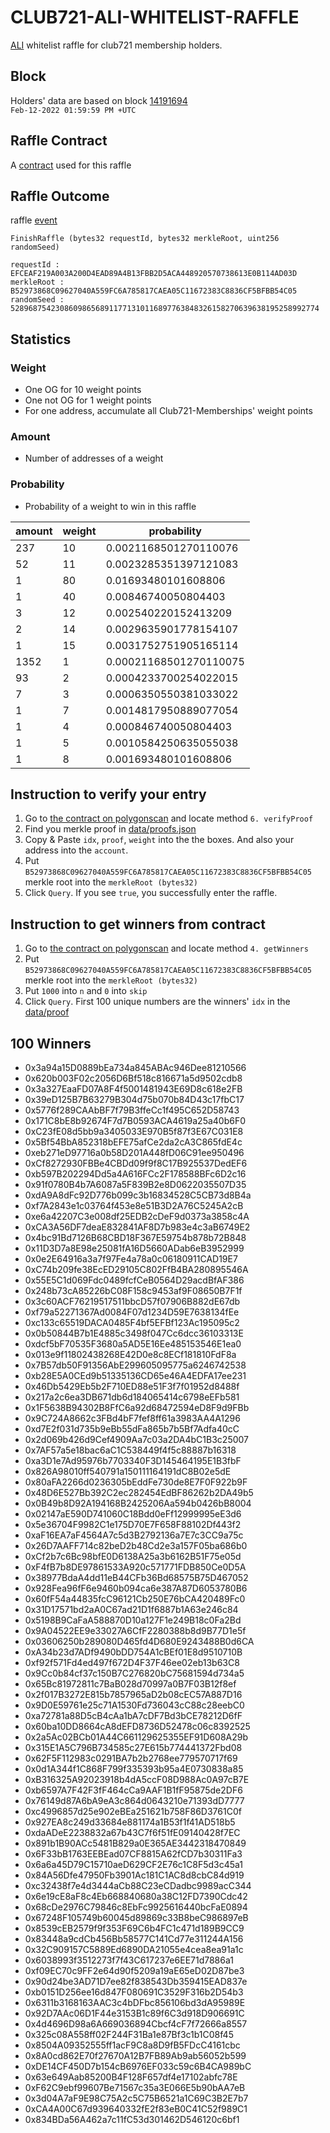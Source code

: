 # CLUB721-ALI-WHITELIST-RAFFLE
[ALI](https://www.alinft.io/home) whitelist raffle for club721 membership holders.

## Block
Holders' data are based on block [14191694](https://etherscan.io/block/14191694)  
`Feb-12-2022 01:59:59 PM +UTC`

## Raffle Contract
A [contract](https://polygonscan.com/address/0xdc9b0af748272e154cd4cde7752222328fc1453f) used for this raffle

## Raffle Outcome
raffle [event](https://polygonscan.com/tx/0x1fdef80d71e16220b2cb8b87496e5b3ca66d496b7ecb6e99b69ba08405eb26ee#eventlog)

```
FinishRaffle (bytes32 requestId, bytes32 merkleRoot, uint256 randomSeed)

requestId : EFCEAF219A003A200D4EAD89A4B13FBB2D5ACA448920570738613E0B114AD03D
merkleRoot : B52973868C09627040A559FC6A785817CAEA05C11672383C8836CF5BFBB54C05
randomSeed : 528968754230860986568911771310116897763848326158270639638195258992774
```

## Statistics

### Weight
* One OG for 10 weight points
* One not OG for 1 weight points
* For one address, accumulate all Club721-Memberships' weight points

### Amount
* Number of addresses of a weight

### Probability
* Probability of a weight to win in this raffle

| amount | weight | probability            |
|--------|--------|------------------------|
| 237    | 10     | 0.0021168501270110076  |
| 52     | 11     | 0.0023285351397121083  |
| 1      | 80     | 0.01693480101608806    |
| 1      | 40     | 0.00846740050804403    |
| 3      | 12     | 0.002540220152413209   |
| 2      | 14     | 0.0029635901778154107  |
| 1      | 15     | 0.0031752751905165114  |
| 1352   | 1      | 0.00021168501270110075 |
| 93     | 2      | 0.0004233700254022015  |
| 7      | 3      | 0.0006350550381033022  |
| 1      | 7      | 0.0014817950889077054  |
| 1      | 4      | 0.000846740050804403   |
| 1      | 5      | 0.0010584250635055038  |
| 1      | 8      | 0.001693480101608806   |

## Instruction to verify your entry
1. Go to [the contract on polygonscan](https://polygonscan.com/address/0xdc9b0af748272e154cd4cde7752222328fc1453f#readContract) and locate method `6. verifyProof`
2. Find you merkle proof in [data/proofs.json](./data/proofs.json)
3. Copy & Paste `idx`, `proof`, `weight` into the the boxes. And also your address into the `account`.
4. Put `B52973868C09627040A559FC6A785817CAEA05C11672383C8836CF5BFBB54C05` merkle root into the `merkleRoot (bytes32)`
5. Click `Query`. If you see `true`, you successfully enter the raffle.

## Instruction to get winners from contract
1. Go to [the contract on polygonscan](https://polygonscan.com/address/0xdc9b0af748272e154cd4cde7752222328fc1453f#readContract) and locate method `4. getWinners`
2. Put `B52973868C09627040A559FC6A785817CAEA05C11672383C8836CF5BFBB54C05` merkle root into the `merkleRoot (bytes32)`
3. Put `1000` into `n` and `0` into `skip`
4. Click `Query`. First 100 unique numbers are the winners' `idx` in the [data/proof](./data/proofs.json)

## 100 Winners

* 0x3a94a15D0889bEa734a845ABAc946Dee81210566
* 0x620b003F02c2056D6Bf518c816671a5d9502cdb8
* 0x3a327EaaFD07A8F4f5001481943E69D8c618e2FB
* 0x39eD125B7B63279B304d75b070b84D43c17fbC17
* 0x5776f289CAAbBF7f79B3ffeCc1f495C652D58743
* 0x171C8bE8b92674F7d7B0593ACA4619a25a40b6F0
* 0xC23fE08d5bb9a3405033E970B5f87f3E67C031E8
* 0x5Bf54BbA852318bEFE75afCe2da2cA3C865fdE4c
* 0xeb271eD97716a0b58D201A448fD06C91ee950496
* 0xCf8272930FBBe4CBDd09f9f8C17B925537DedEF6
* 0xb597B202294Dd5a4A616FCc2F178588BFc6D2c16
* 0x91f0780B4b7A6087a5F839B2e8D0622035507D35
* 0xdA9A8dFc92D776b099c3b16834528C5CB73d8B4a
* 0xf7A2843e1c03764f453e8e51B3D2A76C5245A2cB
* 0xe6a42207C3e008df25EDB2cDeF9d0373a3858c4A
* 0xCA3A56DF7deaE832841AF8D7b983e4c3aB6749E2
* 0x4bc91Bd7126B68CBD18F367E59754b878b72B848
* 0x11D3D7a8E98e25081fA16D5660ADab6eB3952999
* 0x0e2E64916a3a7f97Fe4a78a0c06180911CAD19E7
* 0xC74b209fe38EcED29105C802FfB4BA280895546A
* 0x55E5C1d069Fdc0489fcfCeB0564D29acdBfAF386
* 0x248b73cA85226bC08F158c9453af9F08650B7F1f
* 0x3c60ACF76219517511bbcD57f07906B882dE67db
* 0xf79a52271367Ad0084F07d1234D59E7638134fEe
* 0xc133c65519DACA0485F4bf5EFBf123Ac195095c2
* 0x0b50844B7b1E4885c3498f047Cc6dcc36103313E
* 0xdcf5bF70535F3680a5AD5E16Ee485153546E1ea0
* 0x013e9f11802438268E42D0e8c8ECf181810FdF8a
* 0x7B57db50F91356AbE299605095775a6246742538
* 0xb28E5A0CEd9b51335136CD65e46A4EDFA17ee231
* 0x46Db5429Eb5b2F710ED88e51F3f7f01952d8488f
* 0x217a2c6ea3DB671db6d184065414c6798eEFb581
* 0x1F5638B94302B8FfC6a92d68472594eD8F9d9FBb
* 0x9C724A8662c3FBd4bF7fef8ff61a3983AA4A1296
* 0xd7E2f031d735b9eBb55dFa865b7b5Bf7Adfa40cC
* 0x2d069b426d9Cef4909Aa7c03a2DA4bC1B3c25007
* 0x7AF57a5e18bac6aC1C538449f4f5c88887b16318
* 0xa3D1e7Ad95976b7703340F3D145464195E1B3fbF
* 0x826A98010ff540791a150111164191dC8B02e5dE
* 0x80aFA2266d0236305bEddFe730de8E7F0F922b9F
* 0x48D6E527Bb392C2ec282454EdBF86262b2DA49b5
* 0x0B49b8D92A194168B2425206Aa594b0426bB8004
* 0x02147aE590D741060C18Bdd0eFf12999995eE3d6
* 0x5e36704F9982C1e175D70E7F658F88102Df443f2
* 0xaF16EA7aF4564A7c5d3B2792136a7E7c3CC9a75c
* 0x26D7AAFF714c82beD2b48Cd2e3a157F05ba686b0
* 0xCf2b7c6Bc98bfE0D6138A25a3b6162B51F75e05d
* 0xF4fB7b8DE97861533A920c571771FDB850Ce0D5A
* 0x38977BdaA4dd11eB44CFb36Bd68575B75D467052
* 0x928Fea96fF6e9460b094ca6e387A87D6053780B6
* 0x60fF54a44835fcC96121Cb250E76bCA420489Fc0
* 0x31D17571bd2aA0C67ad21D1f6887b1A63e246c84
* 0x5198B9CaFaA588870D10a127F1e249B18c0Fa2Bd
* 0x9A04522EE9e33027A6CfF2280388b8d9B77D1e5f
* 0x03606250b289080D465fd4D680E9243488B0d6CA
* 0xA34b23d7ADf9490bDD754A1cBEf01E8d9510710B
* 0xf92f571Fd4ed497f672D4F37F46ee02eb13b63C8
* 0x9Cc0b84cf37c150B7C276820bC75681594d734a5
* 0x65Bc81972811c7BaB028d70997a0B7F03B12f8ef
* 0x2f017B3272E815b7857965aD2b08cEC57A887D16
* 0x9D0E59761e25c71A1530Fd736043cC88c28eebC0
* 0xa72781a88D5cB4cAa1bA7cDF7Bd3bCE78212D6fF
* 0x60ba10DD8664cA8dEFD8736D52478c06c8392525
* 0x2a5Ac02BCb01A44C661129625355EF91D608A29b
* 0x315E1A5C796B734585c27E615b774441372Fbd08
* 0x62F5F112983c0291BA7b2b2768ee779570717f69
* 0x0d1A344f1C868F799f335393b95a4E0730838a85
* 0xB316325A92023918b4dA5ccF08D988Ac0A97cB7E
* 0xb6597A7F42F3fF464cCa9AAF1B1fF95875de2DF6
* 0x76149d87A6bA9eA3c864d0643210e71393dD7777
* 0xc4996857d25e902eBEa251621b758F86D3761C0f
* 0x927EA8c249d33684e881174a1B53f1f41AD518b5
* 0xdaADeE2238832a67b43C7f6f51fE09140428f7EC
* 0x891b1B90ACc5481B829a0E365AE3442318470849
* 0x6F33bB1763EEBEad07CF8815A62fCD7b30311Fa3
* 0x6a6a45D79C15710aeD629CF2E76c1C8F5d3c45a1
* 0x84A56Dfe47950Fb3901Ac181C1AC8d8cbC84d919
* 0xc32438f7e4d3444aCb88C23eCDadbc9989acC344
* 0x6e19cE8aF8c4Eb668840680a38C12FD7390Cdc42
* 0x68cDe2976C79846c8EbFc9925616440bcFaE0894
* 0x67248F105749b60045d89869c33B8beC986897eB
* 0x8539cEB2579f9f353F69C6b4FC1c471d189B9CC9
* 0x83448a9cdCb456Bb58577C141Cd77e311244A156
* 0x32C909157C5889Ed6890DA21055e4cea8ea91a1c
* 0x6038993f3512273f7f43C617237e6EE71d7886a1
* 0xf09EC70c9FF2e64d90f5209a19aE65eD02D87be3
* 0x90d24be3AD71D7ee82f838543Db359415EAD837e
* 0xb0151D256ee16d847F080691C3529F316b2D54b3
* 0x6311b3168163AAC3c4bDFbc856106bd3dA95989E
* 0x92D7AAc06D1F44e3153B1c89f6C3d918D906691C
* 0x4d4696D98a6A669036894Cbcf4cF7f72666a8557
* 0x325c08A558ff02F244F31Ba1e87Bf3c1b1C08f45
* 0x8504A09352555ff1acF9C8a8D9fB5FDcC4161cbc
* 0x8A0cd862E70f27670A12B7FB89Ab9ab56052b599
* 0xDE14CF450D7b154cB6976EF033c59c6B4CA989bC
* 0x63e649Aab85200B4F128F657df4e17102abfc78E
* 0xF62C9ebf99607Be71567c35a3E066E5b90bAA7eB
* 0x3d04A7aF9E98C75A2c5C75B6521a1C69C3B2E7b7
* 0xCA4A00C67d939640332fE2f83eB0C41C52f989C1
* 0x834BDa56A462a7c11fC53d301462D546120c6bf1
